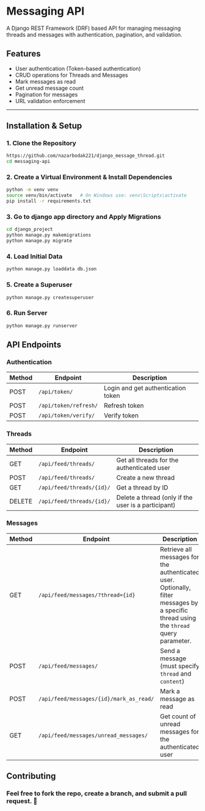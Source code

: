 # **Messaging API**

A Django REST Framework (DRF) based API for managing messaging threads and messages with authentication, pagination, and validation.

## **Features**
- User authentication (Token-based authentication)
- CRUD operations for Threads and Messages
- Mark messages as read
- Get unread message count
- Pagination for messages
- URL validation enforcement

---

## **Installation & Setup**

### **1. Clone the Repository**
```bash
https://github.com/nazarbodak221/django_message_thread.git
cd messaging-api
```

### **2. Create a Virtual Environment & Install Dependencies**
```bash
python -m venv venv
source venv/bin/activate   # On Windows use: venv\Scripts\activate
pip install -r requirements.txt
```

### **3. Go to django app directory and Apply Migrations**
```bash
cd django_project
python manage.py makemigrations
python manage.py migrate
```

### **4. Load Initial Data**
```bash
python manage.py loaddata db.json
```

### **5. Create a Superuser**
```bash
python manage.py createsuperuser
```

### **6. Run Server**
```bash
python manage.py runserver
```

## **API Endpoints**

### **Authentication**
| Method | Endpoint              | Description                        |
|--------|-----------------------|------------------------------------|
| POST | `/api/token/`         | Login and get authentication token |
| POST | `/api/token/refresh/` | Refresh token                      |
| POST | `/api/token/verify/`  | Verify token                       |

### **Threads**
| Method | Endpoint | Description |
|--------|---------|-------------|
| GET | `/api/feed/threads/` | Get all threads for the authenticated user |
| POST | `/api/feed/threads/` | Create a new thread |
| GET | `/api/feed/threads/{id}/` | Get a thread by ID |
| DELETE | `/api/feed/threads/{id}/` | Delete a thread (only if the user is a participant) |

### **Messages**
| Method | Endpoint | Description                                                                |
|--------|---------|----------------------------------------------------------------------------|
| GET | `/api/feed/messages/?thread={id}` | Retrieve all messages for the authenticated user. Optionally, filter messages by a specific thread using the `thread` query parameter. |
| POST | `/api/feed/messages/` | Send a message (must specify `thread` and `content`)                       |
| POST | `/api/feed/messages/{id}/mark_as_read/` | Mark a message as read                                                     |
| GET | `/api/feed/messages/unread_messages/` | Get count of unread messages for the authenticated user                    |


## **Contributing**
### **Feel free to fork the repo, create a branch, and submit a pull request. 🚀**

